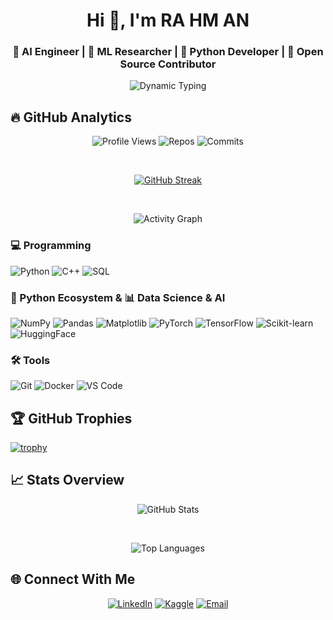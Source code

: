 <h1 align="center">Hi 👋, I'm RA HM AN</h1>
<h3 align="center">🤖 AI Engineer | 🧠 ML Researcher | 🐍 Python Developer | 🚀 Open Source Contributor</h3>

<p align="center">
  <img src="https://readme-typing-svg.herokuapp.com?color=00FFD1&size=26&width=600&lines=Artificial+Intelligence+Engineer;Data+Science+Enthusiast;Machine+Learning+Expert;Deep+Learning+Researcher;Computer+Vision+Developer;Natural+Language+Procesing+(NLP)+Engineer;Generative+AI+Creator;LLM+Researcher" alt="Dynamic Typing" />
</p>



## 🔥 GitHub Analytics

<div align="center">
  
  ![Profile Views](https://komarev.com/ghpvc/?username=nazimulrahmann&color=blueviolet&style=flat-square)
  ![Repos](https://img.shields.io/badge/Repos-10-blue?style=flat-square) <!-- Static for now -->
  ![Commits](https://img.shields.io/badge/Commits-500+-blue?style=flat-square) <!-- Static for now -->
  
  <br/>
  
  [![GitHub Streak](https://streak-stats.demolab.com?user=nazimulrahmann&theme=neon-dark&hide_border=true&date_format=M%20j%5B%2C%20Y%5D)](https://git.io/streak-stats)
  
  <br/>
  
  ![Activity Graph](https://github-readme-activity-graph.vercel.app/graph?username=nazimulrahmann&theme=react-dark&hide_border=true&area=true&custom_title=My%20Contribution%20Graph)
  
</div>


### 💻 Programming
![Python](https://img.shields.io/badge/Python-3776AB?style=for-the-badge&logo=python&logoColor=white)
![C++](https://img.shields.io/badge/C++-00599C?style=for-the-badge&logo=c%2B%2B&logoColor=white)
![SQL](https://img.shields.io/badge/SQL-4479A1?style=for-the-badge&logo=mysql&logoColor=white)

### 🐍 Python Ecosystem & 📊 Data Science & AI
![NumPy](https://img.shields.io/badge/NumPy-013243?style=for-the-badge&logo=numpy&logoColor=white)
![Pandas](https://img.shields.io/badge/Pandas-150458?style=for-the-badge&logo=pandas&logoColor=white)
![Matplotlib](https://img.shields.io/badge/Matplotlib-11557C?style=for-the-badge&logo=matplotlib&logoColor=white)
![PyTorch](https://img.shields.io/badge/PyTorch-EE4C2C?style=for-the-badge&logo=pytorch&logoColor=white)
![TensorFlow](https://img.shields.io/badge/TensorFlow-FF6F00?style=for-the-badge&logo=tensorflow&logoColor=white)
![Scikit-learn](https://img.shields.io/badge/scikit_learn-F7931E?style=for-the-badge&logo=scikit-learn&logoColor=white)
![HuggingFace](https://img.shields.io/badge/HuggingFace-FFD21E?style=for-the-badge&logo=huggingface&logoColor=black)

### 🛠️ Tools
![Git](https://img.shields.io/badge/Git-F05032?style=for-the-badge&logo=git&logoColor=white)
![Docker](https://img.shields.io/badge/Docker-2496ED?style=for-the-badge&logo=docker&logoColor=white)
![VS Code](https://img.shields.io/badge/VS_Code-007ACC?style=for-the-badge&logo=visual-studio-code&logoColor=white)



## 🏆 GitHub Trophies

[![trophy](https://github-profile-trophy.vercel.app/?username=nazimulrahmann&theme=onedark&row=2&column=4&margin-w=15&margin-h=15)](https://github.com/ryo-ma/github-profile-trophy)


## 📈 Stats Overview

<div align="center">
  
  ![GitHub Stats](https://github-readme-stats.vercel.app/api?username=nazimulrahmann&show_icons=true&theme=radical)
  
  <br/>
  
  ![Top Languages](https://github-readme-stats.vercel.app/api/top-langs/?username=nazimulrahmann&layout=compact&theme=radical)
  
</div>



## 🌐 Connect With Me

<div align="center">
  
  [![LinkedIn](https://img.shields.io/badge/LinkedIn-0A66C2?style=for-the-badge&logo=linkedin&logoColor=white)](https://www.linkedin.com/in/sadia-hossain-297993251/)
  [![Kaggle](https://img.shields.io/badge/Kaggle-20BEFF?style=for-the-badge&logo=kaggle&logoColor=white)](https://www.kaggle.com/sadia21121)
  [![Email](https://img.shields.io/badge/Email-D14836?style=for-the-badge&logo=gmail&logoColor=white)](mailto:your.nazimulrahmann@gmail.com)
  
</div>
